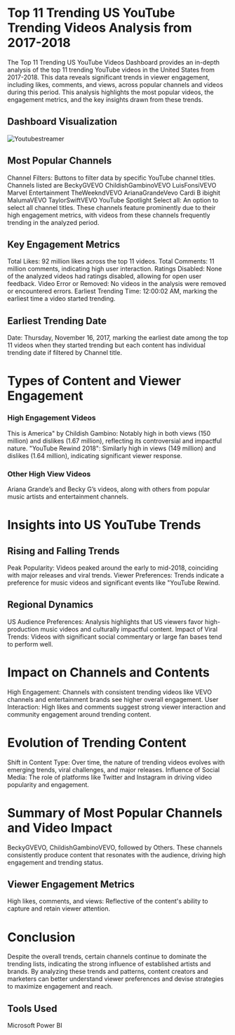 # Top 11 Trending US YouTube Trending Videos Analysis from 2017-2018
The Top 11 Trending US YouTube Videos Dashboard provides an in-depth analysis of the top 11 trending YouTube videos in the United States from 2017-2018. This data reveals significant trends in viewer engagement, including likes, comments, and views, across popular channels and videos during this period. This analysis highlights the most popular videos, the engagement metrics, and the key insights drawn from these trends.
## Dashboard Visualization
![Youtubestreamer](https://github.com/user-attachments/assets/72f7d502-4122-4f89-aeef-dcf7c6284bb2)

## Most Popular Channels
Channel Filters: Buttons to filter data by specific YouTube channel titles. Channels listed are
BeckyGVEVO
ChildishGambinoVEVO
LuisFonsiVEVO
Marvel Entertainment
TheWeekndVEVO
ArianaGrandeVevo
Cardi B
ibighit
MalumaVEVO
TaylorSwiftVEVO
YouTube Spotlight
Select all: An option to select all channel titles.
These channels feature prominently due to their high engagement metrics, with videos from these channels frequently trending in the analyzed period.
## Key Engagement Metrics
Total Likes: 92 million likes across the top 11 videos.
Total Comments: 11 million comments, indicating high user interaction.
Ratings Disabled: None of the analyzed videos had ratings disabled, allowing for open user feedback.
Video Error or Removed: No videos in the analysis were removed or encountered errors.
Earliest Trending Time: 12:00:02 AM, marking the earliest time a video started trending.
## Earliest Trending Date
Date: Thursday, November 16, 2017, marking the earliest date among the top 11 videos when they started trending but each content has individual trending date if filtered by Channel title.
# Types of Content and Viewer Engagement
### High Engagement Videos
This is America" by Childish Gambino: Notably high in both views (150 million) and dislikes (1.67 million), reflecting its controversial and impactful nature.
"YouTube Rewind 2018": Similarly high in views (149 million) and dislikes (1.64 million), indicating significant viewer response.
### Other High View Videos
Ariana Grande’s and Becky G’s videos, along with others from popular music artists and entertainment channels.
# Insights into US YouTube Trends
## Rising and Falling Trends
Peak Popularity: Videos peaked around the early to mid-2018, coinciding with major releases and viral trends.
Viewer Preferences: Trends indicate a preference for music videos and significant events like "YouTube Rewind.
## Regional Dynamics
US Audience Preferences: Analysis highlights that US viewers favor high-production music videos and culturally impactful content.
Impact of Viral Trends: Videos with significant social commentary or large fan bases tend to perform well.
# Impact on Channels and Contents
High Engagement: Channels with consistent trending videos like VEVO channels and entertainment brands see higher overall engagement.
User Interaction: High likes and comments suggest strong viewer interaction and community engagement around trending content.
# Evolution of Trending Content
Shift in Content Type: Over time, the nature of trending videos evolves with emerging trends, viral challenges, and major releases.
Influence of Social Media: The role of platforms like Twitter and Instagram in driving video popularity and engagement.
# Summary of Most Popular Channels and Video Impact
BeckyGVEVO, ChildishGambinoVEVO, followed by Others. These channels consistently produce content that resonates with the audience, driving high engagement and trending status.
## Viewer Engagement Metrics
High likes, comments, and views: Reflective of the content's ability to capture and retain viewer attention.
# Conclusion
Despite the overall trends, certain channels continue to dominate the trending lists, indicating the strong influence of established artists and brands. By analyzing these trends and patterns, content creators and marketers can better understand viewer preferences and devise strategies to maximize engagement and reach.
## Tools Used
Microsoft Power BI
